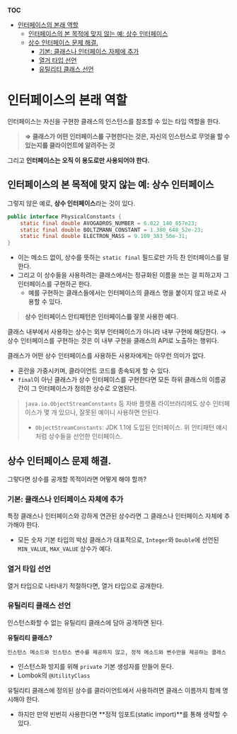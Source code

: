 **TOC**
- [인터페이스의 본래 역할](#인터페이스의-본래-역할)
  - [인터페이스의 본 목적에 맞지 않는 예: 상수 인터페이스](#인터페이스의-본-목적에-맞지-않는-예-상수-인터페이스)
  - [상수 인터페이스 문제 해결.](#상수-인터페이스-문제-해결)
    - [기본: 클래스나 인터페이스 자체에 추가](#기본-클래스나-인터페이스-자체에-추가)
    - [열거 타입 선언](#열거-타입-선언)
    - [유틸리티 클래스 선언](#유틸리티-클래스-선언)

# 인터페이스의 본래 역할
인터페이스는 자신을 구현한 클래스의 인스턴스를 참조할 수 있는 타입 역할을 한다.

> **⇒ 클래스가 어떤 인터페이스를 구현한다는 것은, 자신의 인스턴스로 무엇을 할 수 있는지를 클라이언트에 알려주는 것**

그리고 **인터페이스는 오직 이 용도로만 사용되어야 한다.**

## 인터페이스의 본 목적에 맞지 않는 예: 상수 인터페이스
그렇지 않은 예로, **상수 인터페이스**라는 것이 있다.

```java
public interface PhysicalConstants {
    static final double AVOGADROS_NUMBER = 6.022_140_857e23;
    static final double BOLTZMANN_CONSTANT = 1.380_648_52e-23;
    static final double ELECTRON_MASS = 9.109_383_56e-31;
}
```
- 이는 메소드 없이, 상수를 뜻하는 `static final` 필드로만 가득 찬 인터페이스를 말한다.
- 그리고 이 상수들을 사용하려는 클래스에서는 정규화된 이름을 쓰는 걸 피하고자 그 인터페이스를 구현하곤 한다.
  - 예를 구현하는 클래스들에서는 인터페이스의 클래스 명을 붙이지 않고 바로 사용할 수 있다.

> **상수 인터페이스 안티패턴은 인터페이스를 잘못 사용한 예다.**

클래스 내부에서 사용하는 상수는 외부 인터페이스가 아니라 내부 구현에 해당한다. → 상수 인터페이스를 구현하는 것은 이 내부 구현을 클래스의 API로 노출하는 행위다.

클래스가 어떤 상수 인터페이스를 사용하든 사용자에게는 아무런 의미가 없다.
- 혼란을 가중시키며, 클라이언트 코드를 종속되게 할 수 있다.
- `final`이 아닌 클래스가 상수 인터페이스를 구현한다면 모든 하위 클래스의 이름공간이 그 인터페이스가 정의한 상수로 오염된다.

> `java.io.ObjectStreamConstants` 등 자바 플랫폼 라이브러리에도 상수 인터페이스가 몇 개 있으나, 잘못된 예이니 사용하면 안된다.
> - `ObjectStreamConstants`: JDK 1.1에 도입된 인터페이스. 위 안티패턴 얘시처럼 상수들을 선언한 인터페이스.

## 상수 인터페이스 문제 해결.
그렇다면 상수를 공개할 목적이라면 어떻게 해야 할까?

### 기본: 클래스나 인터페이스 자체에 추가
특정 클래스나 인터페이스와 강하게 연관된 상수라면 그 클래스나 인터페이스 자체에 추가해야 한다.
- 모든 숫자 기본 타입의 박싱 클래스가 대표적으로, `Integer`와 `Double`에 선언된 `MIN_VALUE`, `MAX_VALUE` 상수가 예다.

### 열거 타입 선언
열거 타입으로 나타내기 적절하다면, 열거 타입으로 공개한다.

### 유틸리티 클래스 선언
인스턴스화할 수 없는 유틸리티 클래스에 담아 공개하면 된다.

**유틸리티 클래스?**
```
인스턴스 메소드와 인스턴스 변수를 제공하지 않고, 정적 메소드와 변수만을 제공하는 클래스
```
- 인스턴스화 방지를 위해 `private` 기본 생성자를 만들어 둔다.
- Lombok의 `@UtilityClass`
    
유틸리티 클래스에 정의된 상수를 클라이언트에서 사용하려면 클래스 이름까지 함께 명시해야 한다.
- 하지만 만약 빈번히 사용한다면 **정적 임포트(static import)**를 통해 생략할 수 있다.